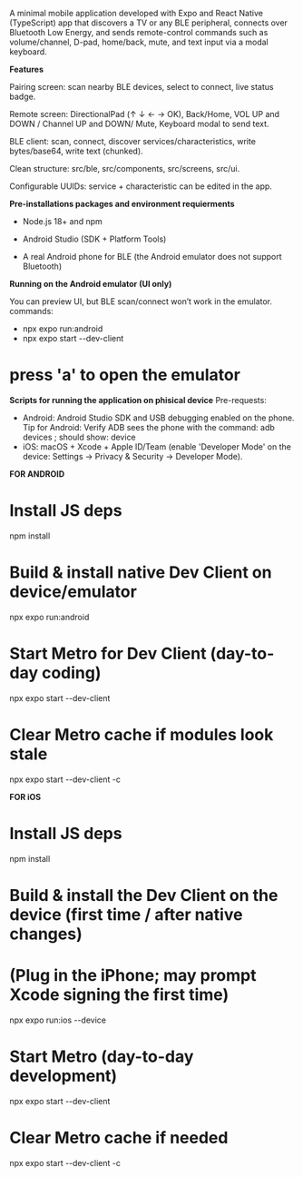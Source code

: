A minimal mobile application developed with Expo and React Native (TypeScript) app that discovers a TV or any BLE peripheral, connects over Bluetooth Low Energy, and sends remote-control commands such as volume/channel, D-pad, home/back, mute, and text input via a modal keyboard.

**Features**

Pairing screen: scan nearby BLE devices, select to connect, live status badge.

Remote screen: DirectionalPad (↑ ↓ ← → OK), Back/Home, VOL UP and DOWN / Channel UP and DOWN/ Mute, Keyboard modal to send text.

BLE client: scan, connect, discover services/characteristics, write bytes/base64, write text (chunked).

Clean structure: src/ble, src/components, src/screens, src/ui.

Configurable UUIDs: service + characteristic can be edited in the app.

**Pre-installations packages and environment requierments**

 - Node.js 18+ and npm

 - Android Studio (SDK + Platform Tools)

 - A real Android phone for BLE (the Android emulator does not support Bluetooth)

**Running on the Android emulator (UI only)**

You can preview UI, but BLE scan/connect won’t work in the emulator.
commands:
 - npx expo run:android
 - npx expo start --dev-client
# press 'a' to open the emulator

**Scripts for running the application on phisical device**
Pre-requests:
- Android: Android Studio SDK and USB debugging enabled on the phone.
  Tip for Android: Verify ADB sees the phone with the command: adb devices ; should show: <serial>  device
- iOS: macOS + Xcode + Apple ID/Team (enable 'Developer Mode' on the device: Settings → Privacy & Security → Developer Mode).

**FOR ANDROID**
# Install JS deps
npm install

# Build & install native Dev Client on device/emulator
npx expo run:android

# Start Metro for Dev Client (day-to-day coding)
npx expo start --dev-client

# Clear Metro cache if modules look stale
npx expo start --dev-client -c

**FOR iOS**
# Install JS deps
npm install

# Build & install the Dev Client on the device (first time / after native changes)
# (Plug in the iPhone; may prompt Xcode signing the first time)
npx expo run:ios --device

# Start Metro (day-to-day development)
npx expo start --dev-client

# Clear Metro cache if needed
npx expo start --dev-client -c
